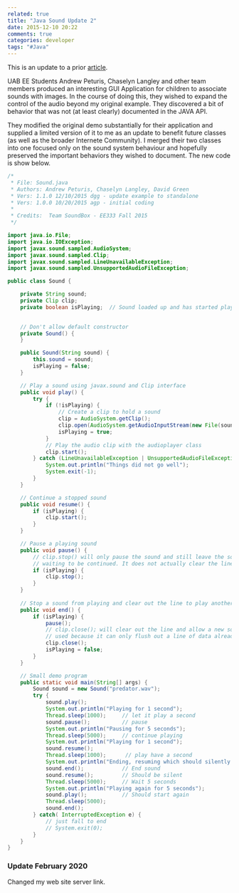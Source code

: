 ```yaml
---
related: true
title: "Java Sound Update 2"
date: 2015-12-10 20:22
comments: true
categories: developer
tags: "#Java"
---
```

This is an update to a prior [article](blog/2014/10/23/java-sound-update/).

UAB EE Students Andrew Peturis, Chaselyn Langley and other team members produced an interesting 
GUI Application for children to associate sounds with images.  In the course of doing this, they
wished to expand the control of the audio beyond my original example.  They discovered a bit of
behavior that was not (at least clearly) documented in the JAVA API.

They modified the original demo substantially for their application and supplied a limited
version of it to me as an update to benefit future classes (as well as the broader Internete
Community).  I merged their two classes into one focused only on the sound system behaviour and
hopefully preserved the important behaviors they wished to document.  The new code is show below.

```java
/*
 * File: Sound.java
 * Authors: Andrew Peturis, Chaselyn Langley, David Green
 * Vers: 1.1.0 12/10/2015 dgg - update example to standalone
 * Vers: 1.0.0 10/20/2015 agp - initial coding
 *
 * Credits:  Team SoundBox - EE333 Fall 2015
 */

import java.io.File;
import java.io.IOException;
import javax.sound.sampled.AudioSystem;
import javax.sound.sampled.Clip;
import javax.sound.sampled.LineUnavailableException;
import javax.sound.sampled.UnsupportedAudioFileException;

public class Sound {

    private String sound;
    private Clip clip;
    private boolean isPlaying;  // Sound loaded up and has started playing (may be paused)
    

    // Don't allow default constructor
    private Sound() {
    }

    public Sound(String sound) {
        this.sound = sound;
        isPlaying = false;
    }

    // Play a sound using javax.sound and Clip interface
    public void play() {
        try {
            if (!isPlaying) {
                // Create a clip to hold a sound
                clip = AudioSystem.getClip();
                clip.open(AudioSystem.getAudioInputStream(new File(sound)));
                isPlaying = true;
            }
            // Play the audio clip with the audioplayer class
            clip.start();
        } catch (LineUnavailableException | UnsupportedAudioFileException | IOException e ) {
            System.out.println("Things did not go well");
            System.exit(-1);
        }
    }

    // Continue a stopped sound
    public void resume() {
        if (isPlaying) {
            clip.start();
        }
    }

    // Pause a playing sound
    public void pause() {
        // clip.stop() will only pause the sound and still leave the sound in the line
        // waiting to be continued. It does not actually clear the line so a new action could be performed.
        if (isPlaying) {
            clip.stop();
        }
    }
    
    // Stop a sound from playing and clear out the line to play another sound if need be.
    public void end() {
        if (isPlaying) {
            pause();        
            // clip.close(); will clear out the line and allow a new sound to play. clip.flush() was not 
            // used because it can only flush out a line of data already performed.
            clip.close();
            isPlaying = false;
        }
    }

    // Small demo program
    public static void main(String[] args) {
        Sound sound = new Sound("predator.wav");
        try {
            sound.play();
            System.out.println("Playing for 1 second");
            Thread.sleep(1000);     // let it play a second
            sound.pause();          // pause
            System.out.println("Pausing for 5 seconds");
            Thread.sleep(5000);     // continue playing
            System.out.println("Playing for 1 second");
            sound.resume();
            Thread.sleep(1000);      // play have a second
            System.out.println("Ending, resuming which should silently fail");
            sound.end();            // End sound
            sound.resume();         // Should be silent
            Thread.sleep(5000);     // Wait 5 seconds
            System.out.println("Playing again for 5 seconds");
            sound.play();           // Should start again
            Thread.sleep(5000);
            sound.end();
        } catch( InterruptedException e) {
            // just fall to end
            // System.exit(0);
        }
    }
}

```

### Update February 2020

Changed my web site server link.